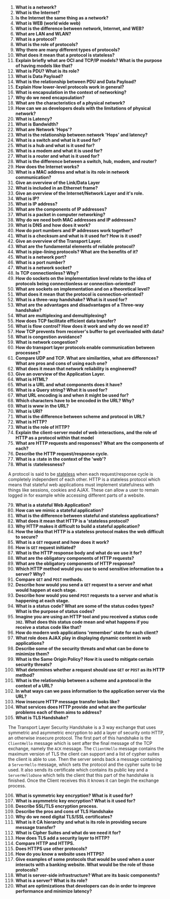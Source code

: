 1. **What is a network?**
2. **What is the Internet?**
3. **Is the Internet the same thing as a network?** 
4. **What is WEB (world wide web)**
5. **What is the difference between network, Internet, and WEB?**
6. **What are LAN and WLAN?**
7. **What is a protocol?**
8. **What is the role of protocols?** 
9. **Why there are many different types of protocols?**
10. **What does it mean that a protocol is stateless?**
11. **Explain briefly what are OCI and TCP/IP models? What is the purpose of having models like that?** 
12. **What is PDU? What is its role?**
13. **What is Data Payload?** 
14. **What is the relationship between PDU and Data Payload?** 
15. **Explain How lower-level protocols work in general?**
16. **What is encapsulation in the context of networking?**
17. **Why do we need encapsulation?** 
18. **What are the characteristics of a physical network?** 
19. **How can we as developers deals with the limitations of physical network?**
20. **What is Latency?**
21. **What is** **Bandwidth?**
22. **What are** **Network 'Hops'?**
23. **What is the relationship between network 'Hops' and latency?** 
24. **What is a switch and what is it used for?**
25. **What is a hub and what is it used for?**
26. **What is a modem and what it is used for?**
27. **What is a router and what is it used for?**
28. **What is the difference between a switch, hub, modem, and router?**
29. **How does the Internet works?**
30. **What is a MAC address and what is its role in network communication?** 
31. **Give an overview of the Link/Data Layer**
32. **What is included in an Ethernet frame?**
33. **Give an overview of the Internet/Network Layer and it's role.**
34. **What is IP?**
35. **What is IP address?** 
36. **What are the components of IP addresses?** 
37. **What is a packet in computer networking?**
38. **Why do we need both MAC addresses and IP addresses?** 
39. **What is DNS and how does it work?**
40. **How do port numbers and IP addresses work together?**
41. **What is a checksum and what is it used for? How is it used?**
42. **Give an overview of the Transport Layer.** 
43. **What are the fundamental elements of reliable protocol?**
44. **What is pipe-lining protocols? What are the benefits of it?**
45. **What is a network port?**
46. **What is a port number?**
47. **What is a network socket?**
48. **Is TCP connectionless? Why?**
49. **How do sockets on the implementation level relate to the idea of protocols being connectionless or connection-oriented?** 
50. **What are sockets on implementation and on a theoretical level?** 
51. **What does it mean that the protocol is connection-oriented?**
52. **What is a three-way handshake? What is it used for?**
53. **What are the advantages and disadvantages of a Three-way handshake?** 
54. **What are multiplexing and demultiplexing?**
55. **How does TCP facilitate efficient data transfer?**
56. **What is flow control? How does it work and why do we need it?**
57. **How TCP prevents from receiver's buffer to get overloaded with data?**
58. **What is congestion avoidance?**
59. **What is network congestion?**
60. **How do transport layer protocols enable communication between processes?**
61. **Compare UDP and TCP. What are similarities, what are differences? What are pros and cons of using each one?** 
62. **What does it mean that network reliability is engineered?**
63. **Give an overview of the Application Layer.** 
64. **What is HTML?**
65. **What is a URL and what components does it have?**
66. **What is a Query string? What it is used for?**
67. **What URL encoding is and when it might be used for?**
68. **Which characters have to be encoded in the URL? Why?**
69. **What is www in the URL?** 
70. **What is URI?**
71. **What is the difference between scheme and protocol in URL?**
72. **What is HTTP?**
73. **What is the role of HTTP?**
74. **Explain the client-server model of web interactions, and the role of HTTP as a protocol within that model**
75. **What are HTTP requests and responses? What are the components of each?**
76. **Describe the HTTP request/response cycle.**
77. **What is a** s**tate in the context of the 'web'?**
78. **What is** s**tatelessness?**

A protocol is said to be [stateless](https://launchschool.com/books/http/read/background#statelessness) when each request/response cycle is completely independent of each other. HTTP is a stateless protocol which means that stateful web applications must implement statefulness with things like sessions, cookies and AJAX. These can allow a user to remain logged in for example while accessing different parts of a website.

79. **What is a stateful Web Application?**
80. **How can we mimic a stateful application?**
81. **What is the difference between stateful and stateless applications?**
82. **What does it mean that HTTP is a 'stateless protocol?** 
83. **Why HTTP makes it difficult to build a stateful application?**
84. **How the idea that HTTP is a stateless protocol makes the web difficult to secure?** 
85. **What is a `GET` request and how does it work?** 
86. **How is `GET` request initiated?**
87. **What is the HTTP response body and what do we use it for?**
88. **What are the obligatory components of HTTP requests?** 
89. **What are the obligatory components of HTTP response?**
90. **Which HTTP method would you use to send sensitive information to a server? Why?**
91. **Compare `GET` and `POST` methods.**
92. **Describe how would you send a `GET` request to a server and what would happen at each stage.**
93. **Describe how would you send `POST` requests to a server and what is happening at each stage.**
94. **What is a status code? What are some of the status codes types? What is the purpose of status codes?** 
95. **Imagine you are using an HTTP tool and you received a status code `302`. What does this status code mean and what happens if you receive a status code like that?** 
96. **How do modern web applications 'remember' state for each client?**
97. **What role does AJAX play in displaying dynamic content in web applications?**
98. **Describe some of the security threats and what can be done to minimize them?**
99. **What is the Same Origin Policy? How it is used to mitigate certain security threats?**  
100. **What determines whether a request should use `GET` or `POST` as its HTTP method?**
101. **What is the relationship between a scheme and a protocol in the context of a URL?**
102. **In what ways can we pass information to the application server via the URL?**
103. **How insecure HTTP message transfer looks like?**
104. **What services does HTTP provide and what are the particular problems each of them aims to address?**
105. **What is TLS Handshake?**

The Transport Layer Security Handshake is a 3 way exchange that uses symmetric and asymmetric encryption to add a layer of security onto HTTP, an otherwise insecure protocol. The first part of this handshake is the `ClientHello` message which is sent after the final message of the TCP exchange, namely the `ACK` message. The `ClientHello` message contains the maximum version of TLS the client can support and a list of cypher suites the client is able to use. Then the server sends back a message containing a `ServerHello` message, which sets the protocol and the cypher suite to be used. It also sends its certificate which contains its public key and a `ServerHelloDone` which tells the client that this part of the handshake is finished. Once the Client receives this it knows it can begin the exchange process.

106. **What is symmetric key encryption? What is it used for?**
107. **What is asymmetric key encryption? What is it used for?**
108. **Describe SSL/TLS encryption process.**
109. **Describe the pros and cons of TLS Handshake**
110. **Why do we need digital TLS/SSL certificates?** 
111. **What is it CA hierarchy and what is its role in providing secure message transfer?**
112. **What is Cipher Suites and what do we need it for?**
113. **How does TLS add a security layer to HTTP?**
114. **Compare HTTP and HTTPS.**
115. **Does HTTPS use other protocols?** 
116. **How do you know a website uses HTTPS?**
117. **Give examples of some protocols that would be used when a user interacts with a banking website. What would be the role of those protocols?** 
118. **What is server-side infrastructure? What are its basic components?**
119. **What is a server? What is its role?** 
120. **What are optimizations that developers can do in order to improve performance and minimize latency?**
